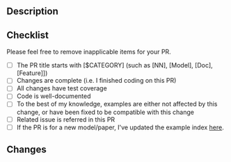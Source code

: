 ## Description
<!-- Brief description. Refer to the related issues if existed.
It'll be great if relevant reviewers can be assigned as well.-->

## Checklist
Please feel free to remove inapplicable items for your PR.
- [ ] The PR title starts with [$CATEGORY] (such as [NN], [Model], [Doc], [Feature]])
- [ ] Changes are complete (i.e. I finished coding on this PR)
- [ ] All changes have test coverage
- [ ] Code is well-documented
- [ ] To the best of my knowledge, examples are either not affected by this change, or have been fixed to be compatible with this change
- [ ] Related issue is referred in this PR
- [ ] If the PR is for a new model/paper, I've updated the example index [here](../README.md).

## Changes
<!-- You could use following template
- [ ] Feature1, tests, (and when applicable, API doc)
- [ ] Feature2, tests, (and when applicable, API doc)
-->
